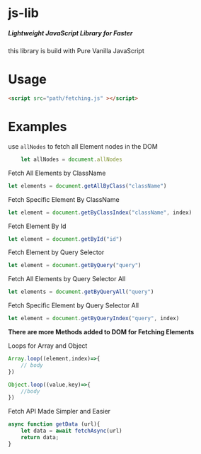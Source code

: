 # js-lib
##### Lightweight JavaScript Library for Faster 

this library is build with Pure Vanilla JavaScript

# Usage

```html 
<script src="path/fetching.js" ></script>
```

# Examples

use ``` allNodes ``` to fetch all Element nodes in the DOM

```javascript
    let allNodes = document.allNodes
```

Fetch All Elements by ClassName

```javascript 
let elements = document.getAllByClass("className")
```

Fetch Specific Element By ClassName

```javascript
let element = document.getByClassIndex("className", index)
```

Fetch Element By Id

```javascript
let element = document.getById("id")
```

Fetch Element by Query Selector

```javascript
let element = document.getByQuery("query")
```

Fetch All Elements by Query Selector All

```javascript
let elements = document.getByQueryAll("query")
```

Fetch Specific Element by Query Selector All

```javascript
let element = document.getByQueryIndex("query", index)
```

**There are more Methods added to DOM for Fetching Elements**

Loops for Array and Object 

``` javascript
Array.loop((element,index)=>{
    // body
})
```

``` javascript
Object.loop((value,key)=>{
    //body
})
```

Fetch API Made Simpler and Easier

``` javascript
async function getData (url){ 
    let data = await fetchAsync(url) 
    return data;
} 
```
